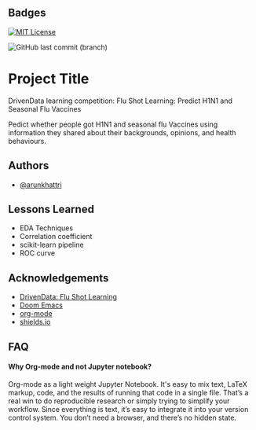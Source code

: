 
## Badges


[![MIT License](https://img.shields.io/badge/License-MIT-green.svg)](https://choosealicense.com/licenses/mit/)

![GitHub last commit (branch)](https://img.shields.io/github/last-commit/arunkhattri6/data-analysis/main)




# Project Title

DrivenData learning competition: Flu Shot Learning: Predict H1N1 and Seasonal Flu Vaccines

Pedict whether people got H1N1 and seasonal flu Vaccines using information they shared about their backgrounds, opinions, and health behaviours.


## Authors

- [@arunkhattri](https://github.com/arunkhattri6)


## Lessons Learned

+ EDA Techniques
+ Correlation coefficient
+ scikit-learn pipeline
+ ROC curve


## Acknowledgements

 - [DrivenData: Flu Shot Learning](https://www.drivendata.org/competitions/66/flu-shot-learning/)
 - [Doom Emacs](https://github.com/doomemacs/doomemacs)
 - [org-mode](https://orgmode.org/)
 - [shields.io](https://shields.io/)

## FAQ

#### Why Org-mode and not Jupyter notebook?

Org-mode as a light weight Jupyter Notebook. It's  easy to mix text, LaTeX markup, code, and the results of running that code in a single file. That’s a real win to do reproducible research or simply trying to simplify your workflow. Since everything is text, it’s easy to integrate it into your version control system. You don’t need a browser, and there’s no hidden state.



